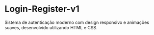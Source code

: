 # Login-Register-v1
Sistema de autenticação moderno com design responsivo e animações suaves, desenvolvido utilizando HTML e CSS.

